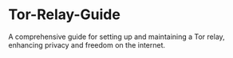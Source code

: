 # Tor-Relay-Guide
A comprehensive guide for setting up and maintaining a Tor relay, enhancing privacy and freedom on the internet.
